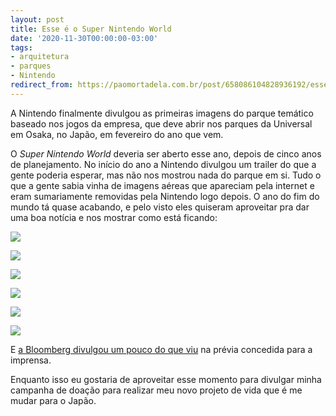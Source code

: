 ```yaml
---
layout: post
title: Esse é o Super Nintendo World
date: '2020-11-30T00:00:00-03:00'
tags:
- arquitetura
- parques
- Nintendo
redirect_from: https://paomortadela.com.br/post/658086104828936192/esse-%C3%A9-o-super-nintendo-world
---
```

A Nintendo finalmente divulgou as primeiras imagens do parque temático baseado nos jogos da empresa, que deve abrir nos parques da Universal em Osaka, no Japão, em fevereiro do ano que vem.

O _Super Nintendo World_ deveria ser aberto esse ano, depois de cinco anos de planejamento. No início do ano a Nintendo divulgou um trailer do que a gente poderia esperar, mas não nos mostrou nada do parque em si. Tudo o que a gente sabia vinha de imagens aéreas que apareciam pela internet e eram sumariamente removidas pela Nintendo logo depois. O ano do fim do mundo tá quase acabando, e pelo visto eles quiseram aproveitar pra dar uma boa notícia e nos mostrar como está ficando:

![](https://64.media.tumblr.com/f6458a2c71553f80d6a2f28491eba27d/9d9be1658f86478c-8c/s540x810/7f9552299690f49fcc32703e4a53cd879416449b.png)

![](https://64.media.tumblr.com/8c9abbc0222dee9594cd368bd150f738/9d9be1658f86478c-40/s540x810/3eb835dea2f017b41d4db6251d0e476f8c1a0f66.png)

![](https://64.media.tumblr.com/baf6a391484871b1bf750b74fe87231f/9d9be1658f86478c-86/s540x810/c8559779e5ec365faa51a31e479cd11c4b1b0580.png)

![](https://64.media.tumblr.com/100b3579e463a2e8f65eb9f96490ea27/9d9be1658f86478c-bf/s540x810/c3cd4c4961a26c92f6d8caf555ce367ff1bc737c.png)

![](https://64.media.tumblr.com/ce8ad588cd48d64288358b192abff353/9d9be1658f86478c-e0/s540x810/cf829b76cfe94949c368fe3589510ad4adc6c9f6.png)

![](https://64.media.tumblr.com/6607457f30cdf68f5ac36212d3f1cdb8/9d9be1658f86478c-42/s540x810/6277d3f036699a0a7c9f5ed1e5667491b84a7ba5.png)

E [a Bloomberg divulgou um pouco do que viu](https://twitter.com/Quicktake/status/1333288722633089025?ref_src=twsrc%5Etfw%7Ctwcamp%5Etweetembed%7Ctwterm%5E1333288722633089025%7Ctwgr%5E%7Ctwcon%5Es1_&ref_url=https%3A%2F%2Fpaomortadela.com.br%2F2020%2F11%2Fprimeiras-imagens-do-parque-tematico-super-nintendo-world%2F) na prévia concedida para a imprensa.

Enquanto isso eu gostaria de aproveitar esse momento para divulgar minha campanha de doação para realizar meu novo projeto de vida que é me mudar para o Japão.

